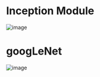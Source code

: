 # Inception Module
![image](https://user-images.githubusercontent.com/71109255/124070724-dcc4a800-da70-11eb-9712-3585000895dd.png)

# googLeNet
![image](https://user-images.githubusercontent.com/71109255/124070477-76d82080-da70-11eb-9a3b-3b76376e9d85.png)

